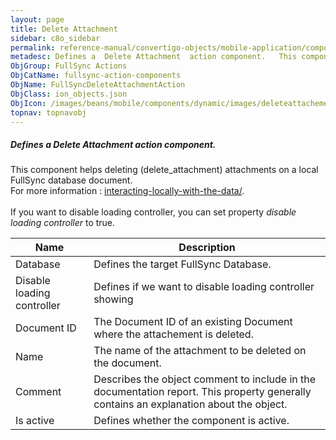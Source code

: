 ```yaml
---
layout: page
title: Delete Attachment
sidebar: c8o_sidebar
permalink: reference-manual/convertigo-objects/mobile-application/components/fullsync-action-components/delete-attachment/
metadesc: Defines a  Delete Attachment  action component.   This component helps deleting (delete_attachment) attachments on a local FullSync database document.
ObjGroup: FullSync Actions
ObjCatName: fullsync-action-components
ObjName: FullSyncDeleteAttachmentAction
ObjClass: ion_objects.json
ObjIcon: /images/beans/mobile/components/dynamic/images/deleteattachementaction_color_32x32.png
topnav: topnavobj
---
```

##### Defines a <i>Delete Attachment</i> action component. <br/>

 This component helps deleting (delete_attachment) attachments on a local FullSync database document.<br/>
 For more information : <a href='https://www.convertigo.com/documentation/latest/reference-manual/convertigo-mbaas-server/convertigo-full-sync-architecture/#interacting-locally-on-the-mobile-with-the-data'>interacting-locally-with-the-data/</a>. <br/>
<br/>
 If you want to disable loading controller, you can set property <i>disable loading controller</i> to true.

Name | Description 
--- | ---
Database | Defines the target FullSync Database.
Disable loading controller | Defines if we want to disable loading controller showing
Document ID | The Document ID of an existing Document where the attachement is deleted.
Name | The name of the attachment to be deleted on the document.
Comment | Describes the object comment to include in the documentation report.  This property generally contains an explanation about the object. 
Is active | Defines whether the component is active. 

